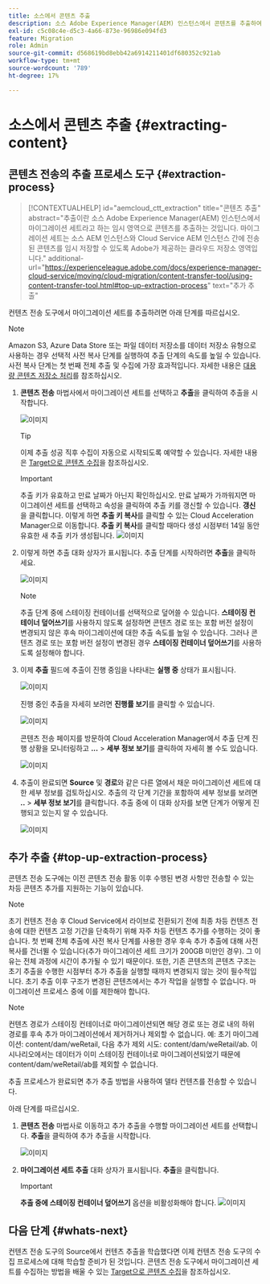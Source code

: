 ```yaml
---
title: 소스에서 콘텐츠 추출
description: 소스 Adobe Experience Manager(AEM) 인스턴스에서 콘텐츠를 추출하여 나중에 Cloud Service AEM 인스턴스로 전송하는 방법을 알아봅니다.
exl-id: c5c08c4e-d5c3-4a66-873e-96986e094fd3
feature: Migration
role: Admin
source-git-commit: d568619bd8ebb42a6914211401df680352c921ab
workflow-type: tm+mt
source-wordcount: '789'
ht-degree: 17%

---
```


# 소스에서 콘텐츠 추출 {#extracting-content}

## 콘텐츠 전송의 추출 프로세스 도구 {#extraction-process}

>[!CONTEXTUALHELP]
>id="aemcloud_ctt_extraction"
>title="콘텐츠 추출"
>abstract="추출이란 소스 Adobe Experience Manager(AEM) 인스턴스에서 마이그레이션 세트라고 하는 임시 영역으로 콘텐츠를 추출하는 것입니다. 마이그레이션 세트는 소스 AEM 인스턴스와 Cloud Service AEM 인스턴스 간에 전송된 콘텐츠를 임시 저장할 수 있도록 Adobe가 제공하는 클라우드 저장소 영역입니다."
>additional-url="https://experienceleague.adobe.com/docs/experience-manager-cloud-service/moving/cloud-migration/content-transfer-tool/using-content-transfer-tool.html#top-up-extraction-process" text="추가 추출"


컨텐츠 전송 도구에서 마이그레이션 세트를 추출하려면 아래 단계를 따르십시오.

>[!NOTE]
>Amazon S3, Azure Data Store 또는 파일 데이터 저장소를 데이터 저장소 유형으로 사용하는 경우 선택적 사전 복사 단계를 실행하여 추출 단계의 속도를 높일 수 있습니다. 사전 복사 단계는 첫 번째 전체 추출 및 수집에 가장 효과적입니다. 자세한 내용은 [대용량 콘텐츠 저장소 처리](/help/journey-migration/content-transfer-tool/using-content-transfer-tool/handling-large-content-repositories.md)를 참조하십시오.

1. **콘텐츠 전송** 마법사에서 마이그레이션 세트를 선택하고 **추출**&#x200B;을 클릭하여 추출을 시작합니다.

   ![이미지](/help/journey-migration/content-transfer-tool/assets-ctt/cttcam12.png)

   >[!TIP]
   >이제 추출 성공 직후 수집이 자동으로 시작되도록 예약할 수 있습니다. 자세한 내용은 [Target으로 콘텐츠 수집](/help/journey-migration/content-transfer-tool/using-content-transfer-tool/ingesting-content.md)을 참조하십시오.

   >[!IMPORTANT]
   >
   >추출 키가 유효하고 만료 날짜가 아닌지 확인하십시오. 만료 날짜가 가까워지면 마이그레이션 세트를 선택하고 속성을 클릭하여 추출 키를 갱신할 수 있습니다. **갱신**&#x200B;을 클릭합니다. 이렇게 하면 **추출 키 복사**&#x200B;를 클릭할 수 있는 Cloud Acceleration Manager으로 이동합니다. **추출 키 복사**를 클릭할 때마다 생성 시점부터 14일 동안 유효한 새 추출 키가 생성됩니다.
   >![이미지](/help/journey-migration/content-transfer-tool/assets-ctt/migrationSetDetails.png)

1. 이렇게 하면 추출 대화 상자가 표시됩니다. 추출 단계를 시작하려면 **추출**&#x200B;을 클릭하세요.

   ![이미지](/help/journey-migration/content-transfer-tool/assets-ctt/migrationSetExtraction.png)

   >[!NOTE]
   >추출 단계 중에 스테이징 컨테이너를 선택적으로 덮어쓸 수 있습니다. **스테이징 컨테이너 덮어쓰기**&#x200B;를 사용하지 않도록 설정하면 콘텐츠 경로 또는 포함 버전 설정이 변경되지 않은 후속 마이그레이션에 대한 추출 속도를 높일 수 있습니다. 그러나 콘텐츠 경로 또는 포함 버전 설정이 변경된 경우 **스테이징 컨테이너 덮어쓰기**&#x200B;를 사용하도록 설정해야 합니다.

1. 이제 **추출** 필드에 추출이 진행 중임을 나타내는 **실행 중** 상태가 표시됩니다.

   ![이미지](/help/journey-migration/content-transfer-tool/assets-ctt/cttcam15.png)

   진행 중인 추출을 자세히 보려면 **진행률 보기**&#x200B;를 클릭할 수 있습니다.

   ![이미지](/help/journey-migration/content-transfer-tool/assets-ctt/viewProgress.png)

   콘텐츠 전송 페이지를 방문하여 Cloud Acceleration Manager에서 추출 단계 진행 상황을 모니터링하고 **...** > **세부 정보 보기**&#x200B;를 클릭하여 자세히 볼 수도 있습니다.

   ![이미지](/help/journey-migration/content-transfer-tool/assets-ctt/cttcam17.png)

1. 추출이 완료되면 **Source** 및 **경로**&#x200B;와 같은 다른 열에서 채운 마이그레이션 세트에 대한 세부 정보를 검토하십시오. 추출의 각 단계 기간을 포함하여 세부 정보를 보려면 **..** > **세부 정보 보기**&#x200B;를 클릭합니다. 추출 중에 이 대화 상자를 보면 단계가 어떻게 진행되고 있는지 알 수 있습니다.

   ![이미지](/help/journey-migration/content-transfer-tool/assets-ctt/cttcam18b.png)


## 추가 추출 {#top-up-extraction-process}

콘텐츠 전송 도구에는 이전 콘텐츠 전송 활동 이후 수행된 변경 사항만 전송할 수 있는 차등 콘텐츠 추가를 지원하는 기능이 있습니다.

>[!NOTE]
>초기 컨텐츠 전송 후 Cloud Service에서 라이브로 전환되기 전에 최종 차등 컨텐츠 전송에 대한 컨텐츠 고정 기간을 단축하기 위해 자주 차등 컨텐츠 추가를 수행하는 것이 좋습니다. 첫 번째 전체 추출에 사전 복사 단계를 사용한 경우 후속 추가 추출에 대해 사전 복사를 건너뛸 수 있습니다(추가 마이그레이션 세트 크기가 200GB 미만인 경우). 그 이유는 전체 과정에 시간이 추가될 수 있기 때문이다.
>또한, 기존 콘텐츠의 콘텐츠 구조는 초기 추출을 수행한 시점부터 추가 추출을 실행할 때까지 변경되지 않는 것이 필수적입니다. 초기 추출 이후 구조가 변경된 콘텐츠에서는 추가 작업을 실행할 수 없습니다. 마이그레이션 프로세스 중에 이를 제한해야 합니다.

>[!NOTE]
>컨텐츠 경로가 스테이징 컨테이너로 마이그레이션되면 해당 경로 또는 경로 내의 하위 경로를 후속 추가 마이그레이션에서 제거하거나 제외할 수 없습니다.
>예: 초기 마이그레이션: content/dam/weRetail,
>다음 추가 제외 시도: content/dam/weRetail/ab.
>이 시나리오에서는 데이터가 이미 스테이징 컨테이너로 마이그레이션되었기 때문에 content/dam/weRetail/ab를 제외할 수 없습니다.

추출 프로세스가 완료되면 추가 추출 방법을 사용하여 델타 컨텐츠를 전송할 수 있습니다.

아래 단계를 따르십시오.

1. **콘텐츠 전송** 마법사로 이동하고 추가 추출을 수행할 마이그레이션 세트를 선택합니다. **추출**&#x200B;을 클릭하여 추가 추출을 시작합니다.

   ![이미지](/help/journey-migration/content-transfer-tool/assets-ctt/cttcam19.png)

1. **마이그레이션 세트 추출** 대화 상자가 표시됩니다. **추출**&#x200B;을 클릭합니다.

   >[!IMPORTANT]
   >**추출 중에 스테이징 컨테이너 덮어쓰기** 옵션을 비활성화해야 합니다.
   >![이미지](/help/journey-migration/content-transfer-tool/assets-ctt/overwriteStagingContainer.png)


## 다음 단계 {#whats-next}

컨텐츠 전송 도구의 Source에서 컨텐츠 추출을 학습했다면 이제 컨텐츠 전송 도구의 수집 프로세스에 대해 학습할 준비가 된 것입니다. 콘텐츠 전송 도구에서 마이그레이션 세트를 수집하는 방법을 배울 수 있는 [Target으로 콘텐츠 수집](/help/journey-migration/content-transfer-tool/using-content-transfer-tool/ingesting-content.md)을 참조하십시오.
